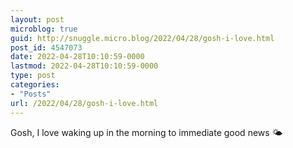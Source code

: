 ```yaml
---
layout: post
microblog: true
guid: http://snuggle.micro.blog/2022/04/28/gosh-i-love.html
post_id: 4547073
date: 2022-04-28T10:10:59-0000
lastmod: 2022-04-28T10:10:59-0000
type: post
categories:
- "Posts"
url: /2022/04/28/gosh-i-love.html
---
```

<p>Gosh, I love waking up in the morning to immediate good news 🌤</p>
